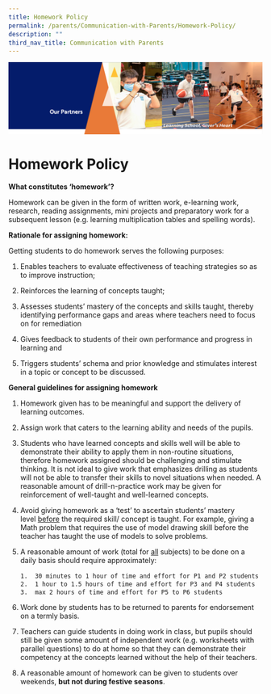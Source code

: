 ```yaml
---
title: Homework Policy
permalink: /parents/Communication-with-Parents/Homework-Policy/
description: ""
third_nav_title: Communication with Parents
---
```

![](/images/OurPartners.png)

Homework Policy
===============

  

<b>What constitutes ‘homework’?</b>

  

Homework can be given in the form of written work, e-learning work, research, reading assignments, mini projects and preparatory work for a subsequent lesson (e.g. learning multiplication tables and spelling words).

  

<b>Rationale for assigning homework:</b>

  

Getting students to do homework serves the following purposes:

  1.  Enables teachers to evaluate effectiveness of teaching strategies so as to improve instruction;  
    
2.  Reinforces the learning of concepts taught;  
    
3.  Assesses students’ mastery of the concepts and skills taught, thereby identifying performance gaps and areas where teachers need to focus on for remediation  
    
4.  Gives feedback to students of their own performance and progress in learning and  
    
5.  Triggers students’ schema and prior knowledge and stimulates interest in a topic or concept to be discussed.

<b>General guidelines for assigning homework</b>

1.  Homework given has to be meaningful and support the delivery of learning outcomes.  
    
2.  Assign work that caters to the learning ability and needs of the pupils.  
    
3.  Students who have learned concepts and skills well will be able to demonstrate their ability to apply them in non-routine situations, therefore homework assigned should be challenging and stimulate thinking. It is not ideal to give work that emphasizes drilling as students will not be able to transfer their skills to novel situations when needed. A reasonable amount of drill-n-practice work may be given for reinforcement of well-taught and well-learned concepts.  
    
4.  Avoid giving homework as a ‘test’ to ascertain students’ mastery level <u>before</u> the required skill/ concept is taught. For example, giving a Math problem that requires the use of model drawing skill before the teacher has taught the use of models to solve problems.  
    
5.  A reasonable amount of work (total for <u>all</u> subjects) to be done on a daily basis should require approximately:  
    

        1.  30 minutes to 1 hour of time and effort for P1 and P2 students
        2.  1 hour to 1.5 hours of time and effort for P3 and P4 students
        3.  max 2 hours of time and effort for P5 to P6 students

6.  Work done by students has to be returned to parents for endorsement on a termly basis.  
    
7.  Teachers can guide students in doing work in class, but pupils should still be given some amount of independent work (e.g. worksheets with parallel questions) to do at home so that they can demonstrate their competency at the concepts learned without the help of their teachers.  
    
8.  A reasonable amount of homework can be given to students over weekends, <b>but not during festive seasons</b>.